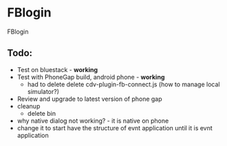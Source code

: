 FBlogin
=======

FBlogin

Todo:
------
* Test on bluestack - **working**
* Test with PhoneGap build, android phone - **working**
	* had to delete delete cdv-plugin-fb-connect.js (how to manage local simulator?)
* Review and upgrade to latest version of phone gap
* cleanup
	* delete bin
* why native dialog not working? - it is native on phone
* change it to start have the structure of evnt application until it is evnt application
